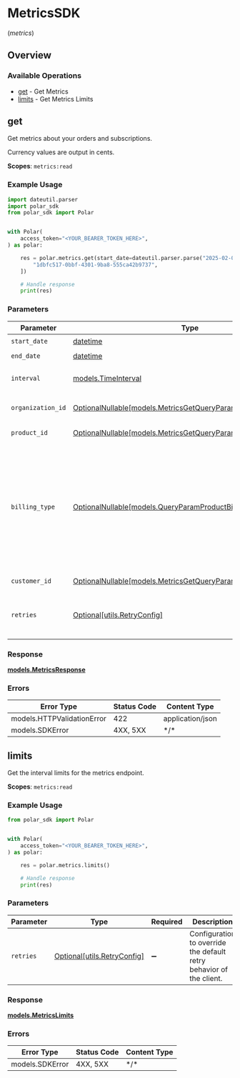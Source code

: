 # MetricsSDK
(*metrics*)

## Overview

### Available Operations

* [get](#get) - Get Metrics
* [limits](#limits) - Get Metrics Limits

## get

Get metrics about your orders and subscriptions.

Currency values are output in cents.

**Scopes**: `metrics:read`

### Example Usage

```python
import dateutil.parser
import polar_sdk
from polar_sdk import Polar


with Polar(
    access_token="<YOUR_BEARER_TOKEN_HERE>",
) as polar:

    res = polar.metrics.get(start_date=dateutil.parser.parse("2025-02-06").date(), end_date=dateutil.parser.parse("2024-09-04").date(), interval=polar_sdk.TimeInterval.WEEK, organization_id=[
        "1dbfc517-0bbf-4301-9ba8-555ca42b9737",
    ])

    # Handle response
    print(res)

```

### Parameters

| Parameter                                                                                                                                                                   | Type                                                                                                                                                                        | Required                                                                                                                                                                    | Description                                                                                                                                                                 |
| --------------------------------------------------------------------------------------------------------------------------------------------------------------------------- | --------------------------------------------------------------------------------------------------------------------------------------------------------------------------- | --------------------------------------------------------------------------------------------------------------------------------------------------------------------------- | --------------------------------------------------------------------------------------------------------------------------------------------------------------------------- |
| `start_date`                                                                                                                                                                | [datetime](https://docs.python.org/3/library/datetime.html#datetime-objects)                                                                                                | :heavy_check_mark:                                                                                                                                                          | Start date.                                                                                                                                                                 |
| `end_date`                                                                                                                                                                  | [datetime](https://docs.python.org/3/library/datetime.html#datetime-objects)                                                                                                | :heavy_check_mark:                                                                                                                                                          | End date.                                                                                                                                                                   |
| `interval`                                                                                                                                                                  | [models.TimeInterval](../../models/timeinterval.md)                                                                                                                         | :heavy_check_mark:                                                                                                                                                          | Interval between two timestamps.                                                                                                                                            |
| `organization_id`                                                                                                                                                           | [OptionalNullable[models.MetricsGetQueryParamOrganizationIDFilter]](../../models/metricsgetqueryparamorganizationidfilter.md)                                               | :heavy_minus_sign:                                                                                                                                                          | Filter by organization ID.                                                                                                                                                  |
| `product_id`                                                                                                                                                                | [OptionalNullable[models.MetricsGetQueryParamProductIDFilter]](../../models/metricsgetqueryparamproductidfilter.md)                                                         | :heavy_minus_sign:                                                                                                                                                          | Filter by product ID.                                                                                                                                                       |
| `billing_type`                                                                                                                                                              | [OptionalNullable[models.QueryParamProductBillingTypeFilter]](../../models/queryparamproductbillingtypefilter.md)                                                           | :heavy_minus_sign:                                                                                                                                                          | Filter by billing type. `recurring` will filter data corresponding to subscriptions creations or renewals. `one_time` will filter data corresponding to one-time purchases. |
| `customer_id`                                                                                                                                                               | [OptionalNullable[models.MetricsGetQueryParamCustomerIDFilter]](../../models/metricsgetqueryparamcustomeridfilter.md)                                                       | :heavy_minus_sign:                                                                                                                                                          | Filter by customer ID.                                                                                                                                                      |
| `retries`                                                                                                                                                                   | [Optional[utils.RetryConfig]](../../models/utils/retryconfig.md)                                                                                                            | :heavy_minus_sign:                                                                                                                                                          | Configuration to override the default retry behavior of the client.                                                                                                         |

### Response

**[models.MetricsResponse](../../models/metricsresponse.md)**

### Errors

| Error Type                 | Status Code                | Content Type               |
| -------------------------- | -------------------------- | -------------------------- |
| models.HTTPValidationError | 422                        | application/json           |
| models.SDKError            | 4XX, 5XX                   | \*/\*                      |

## limits

Get the interval limits for the metrics endpoint.

**Scopes**: `metrics:read`

### Example Usage

```python
from polar_sdk import Polar


with Polar(
    access_token="<YOUR_BEARER_TOKEN_HERE>",
) as polar:

    res = polar.metrics.limits()

    # Handle response
    print(res)

```

### Parameters

| Parameter                                                           | Type                                                                | Required                                                            | Description                                                         |
| ------------------------------------------------------------------- | ------------------------------------------------------------------- | ------------------------------------------------------------------- | ------------------------------------------------------------------- |
| `retries`                                                           | [Optional[utils.RetryConfig]](../../models/utils/retryconfig.md)    | :heavy_minus_sign:                                                  | Configuration to override the default retry behavior of the client. |

### Response

**[models.MetricsLimits](../../models/metricslimits.md)**

### Errors

| Error Type      | Status Code     | Content Type    |
| --------------- | --------------- | --------------- |
| models.SDKError | 4XX, 5XX        | \*/\*           |
